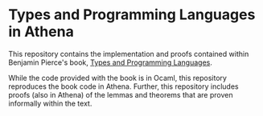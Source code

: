 # Types and Programming Languages in Athena

This repository contains the implementation and proofs contained within Benjamin Pierce's book, [Types and Programming Languages](https://www.cis.upenn.edu/~bcpierce/tapl/).

While the code provided with the book is in Ocaml, this repository reproduces the book code in Athena. Further, this repository includes proofs (also in Athena) of the lemmas and theorems that are proven informally within the text.